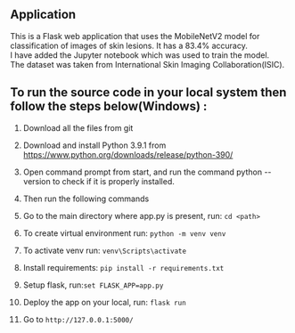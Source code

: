 ## Application

This is a Flask web application that uses the MobileNetV2 model for classification of images of skin lesions. It has a 83.4% accuracy. 
<br> I have added the Jupyter notebook which was used to train the model.
<br> The dataset was taken from International Skin Imaging Collaboration(ISIC).


## To run the source code in your local system then follow the steps below(Windows) : 

1) Download all the files from git

2) Download and install Python 3.9.1 from https://www.python.org/downloads/release/python-390/

3) Open command prompt from start, and run the command python --version to check if it is properly installed.

4) Then run the following commands

5) Go to the main directory where app.py is present, run:  `cd <path>`
6) To create virtual environment run: `python -m venv venv`
7) To activate venv run: `venv\Scripts\activate`
8) Install requirements: `pip install -r requirements.txt`
9) Setup flask, run:`set FLASK_APP=app.py`
10) Deploy the app on your local, run: `flask run`
11) Go to `http://127.0.0.1:5000/`
